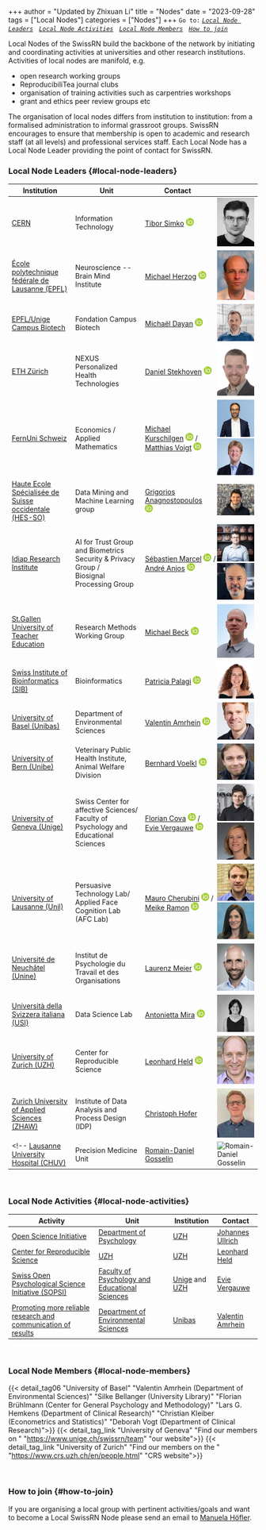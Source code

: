 +++
author = "Updated by Zhixuan Li"
title = "Nodes"
date = "2023-09-28"
tags = ["Local Nodes"]
categories = ["Nodes"]
+++
`Go to:` [*`Local Node Leaders`*](#local-node-leaders)    &nbsp; [*`Local Node Activities`*](#local-node-activities)    &nbsp; [*`Local Node Members`*](#local-node-members)    &nbsp; [*`How to join`*](#how-to-join)

Local Nodes of the SwissRN build the backbone of the network by initiating and coordinating activities at universities and other research institutions. Activities of local nodes are manifold, e.g.

* open research working groups
* ReproducibiliTea journal clubs
* organisation of training activities such as carpentries workshops
* grant and ethics peer review groups etc

The organisation of local nodes differs from institution to institution: from a formalised administration to informal grassroot groups. SwissRN encourages to ensure that membership is open to academic and research staff (at all levels) and professional services staff. Each Local Node has a Local Node Leader providing the point of contact for SwissRN.

### Local Node Leaders {#local-node-leaders}
Institution |  Unit |   Contact   |  |
--------------|---|-------------|---|
[CERN](https://home.cern/) | Information Technology | [Tibor Simko](https://orcid.org/0000-0001-7202-5803) <a href="https://orcid.org/0000-0001-7202-5803"><img alt="ORCID" src="./../img/ORCIDiD_icon16x16.png" style="height:16px; width:16px" /></a> | ![Tibor Simko](./../img/pic_TiborSimko.jpeg)  |
[&Eacute;cole polytechnique f&eacute;d&eacute;rale de Lausanne (EPFL)](https://www.epfl.ch/en/) | Neuroscience -- Brain Mind Institute | [Michael Herzog](https://www.epfl.ch/labs/lpsy/team/herzog/) <a href="https://orcid.org/0000-0001-5433-1030"><img alt="ORCID" src="./../img/ORCIDiD_icon16x16.png" style="height:16px; width:16px" /></a>| ![Michael Herzog](./../img/pic_MichaelHerzog.jpg)  |
[EPFL/Unige Campus Biotech](https://www.campusbiotech.ch/) | Fondation Campus Biotech | [Micha&euml;l Dayan](https://www.campusbiotech.ch/en/people/michael-dayan) <a href="https://orcid.org/0000-0002-2666-0969"><img alt="ORCID" src="./../img/ORCIDiD_icon16x16.png" style="height:16px; width:16px" /></a> | ![Michael Dayan](./../img/pic_MichaelDayan.jpg) |
[ETH Z&uuml;rich](https://www.ethz.ch) | NEXUS Personalized Health Technologies | <nobr>[Daniel Stekhoven](https://www.nexus.ethz.ch/about/people1/person-detail.html?persid=143058) <a href="https://orcid.org/0000-0003-3163-3161"><img alt="ORCID" src="./../img/ORCIDiD_icon16x16.png" style="height:16px; width:16px" /></a> | ![Daniel Stekhoven](./../img/pic_DanielStekhoven.jpeg)  |
[FernUni Schweiz](https://fernuni.ch)| Economics / Applied Mathematics | [Michael Kurschilgen](https://fernuni.ch/profil/michael-kurschilgen)  <a href="https://orcid.org/0000-0001-6109-4969"><img alt="ORCID" src="./../img/ORCIDiD_icon16x16.png" style="height:16px; width:16px" /></a> / <br> [Matthias Voigt](https://fernuni.ch/matthias-voigt/) <a href="https://orcid.org/0000-0001-8491-1861"><img alt="ORCID" src="./../img/ORCIDiD_icon16x16.png" style="height:16px; width:16px" /></a> | ![Michael Kurschilgen](./../img/pic_MichaelKurschilgen.jpg) ![Matthias Voigt](./../img/pic_MatthiasVoigt.png)  |
[Haute Ecole Spécialisée de Suisse occidentale (HES-SO)](https://www.hes-so.ch/de/startseite) |Data Mining and Machine Learning group  | [Grigorios Anagnostopoulos](http://dmml.ch/grigorios-anagnostopoulos/) <a href="https://orcid.org/0000-0002-8643-7427"><img alt="ORCID" src="./../img/ORCIDiD_icon16x16.png" style="height:16px; width:16px" /></a> | ![Grigorios Anagnostopoulos](./../img/pic_GrigoriosAnagnostopoulos.jpeg)  |
[Idiap Research Institute](https://www.idiap.ch/en/about)| AI for Trust Group and Biometrics Security & Privacy Group /<br> Biosignal Processing Group | <nobr>[Sébastien Marcel](https://www.idiap.ch/en/people/directory/128) <a href="https://orcid.org/0000-0002-2497-9140"><img alt="ORCID" src="./../img/ORCIDiD_icon16x16.png" style="height:16px; width:16px" /></a> /<br> [André Anjos](https://anjos.ai) <a href="https://orcid.org/0000-0001-7248-4014"><img alt="ORCID" src="./../img/ORCIDiD_icon16x16.png" style="height:16px; width:16px" /></a> | ![Sébastien Marcel](./../img/pic_sebastien-marcel-148x148.jpg) ![André Anjos](./../img/pic_andre-anjos-148x148.jpg)  |
[St.Gallen University of Teacher Education](https://www.phsg.ch/en)|Research Methods Working Group| [Michael Beck](https://www.phsg.ch/de/team/prof-dr-michael-beck) <a href="https://orcid.org/0000-0001-7548-8029"><img alt="ORCID" src="./../img/ORCIDiD_icon16x16.png" style="height:16px; width:16px" /></a> | ![Michael Beck](./../img/pic_MichaelBeck.jpg) |
[Swiss Institute of Bioinformatics (SIB)](https://www.sib.swiss/) |Bioinformatics |[Patricia Palagi](https://www.sib.swiss/directory?cn=patricia%20palagi) <a href="https://orcid.org/0000-0001-9062-6303"><img alt="ORCID" src="./../img/ORCIDiD_icon16x16.png" style="height:16px; width:16px" /></a> | ![Patricia Palagi](./../img/pic_PatriciaPalagi.jpg)  |
[University of Basel (Unibas)](https://www.unibas.ch/en.html)| Department of Environmental Sciences| <nobr>[Valentin Amrhein](https://camargue.unibas.ch/en/team/valentin-amrhein/) <a href="https://orcid.org/0000-0001-5173-4571"><img alt="ORCID" src="./../img/ORCIDiD_icon16x16.png" style="height:16px; width:16px" /></a> | ![Valentin Amrhein](./../img/pic_ValentinAmrhein.jpeg)  |
[University of Bern (Unibe)](https://www.unibe.ch/index_eng.html)| Veterinary Public Health Institute, Animal Welfare Division | <nobr>[Bernhard Voelkl](https://www.tierschutz.vetsuisse.unibe.ch/about_us/personnel/dr_voelkl_bernhard/index_eng.html#pane740819) <a href="https://orcid.org/0000-0001-5454-2508"><img alt="ORCID" src="./../img/ORCIDiD_icon16x16.png" style="height:16px; width:16px" /></a> | ![Bernhard Voelkl](./../img/pic_BernhardVoelkl.jpg) |
[University of Geneva (Unige)](https://www.unige.ch)| Swiss Center for affective Sciences/ Faculty of Psychology and Educational Sciences | [Florian Cova](https://www.unige.ch/cisa/members/cova-florian/) <a href="https://orcid.org/0000-0001-9360-8290"><img alt="ORCID" src="./../img/ORCIDiD_icon16x16.png" style="height:16px; width:16px" /></a> / <br>[Evie Vergauwe](https://neurocenter-unige.ch/research-groups/evie-vergauwe/) <a href="https://orcid.org/0000-0002-7339-2370"><img alt="ORCID" src="./../img/ORCIDiD_icon16x16.png" style="height:16px; width:16px" /></a> | ![Florian Cova](./../img/pic_CovaFlorian.png) ![Evie Vergauwe](./../img/pic_EvieVergauwe.jpg)  |
[University of Lausanne (Unil)](https://www.unil.ch/index.html)| Persuasive Technology Lab/ <br> Applied Face Cognition Lab (AFC Lab) | <nobr>[Mauro Cherubini](https://www.maurocherubini.it) <a href="https://orcid.org/0000-0002-1860-6110"><img alt="ORCID" src="./../img/ORCIDiD_icon16x16.png" style="height:16px; width:16px" /></a> / <br> [Meike Ramon](https://afclab.org/) <a href="https://orcid.org/0000-0001-5753-5493"><img alt="ORCID" src="./../img/ORCIDiD_icon16x16.png" style="height:16px; width:16px" /></a> | ![Mauro Cherubini](./../img/pic_MauroCherubini.png) ![Meike Ramon](./../img/pic_MeikeRamon.jpg)  |
[Universit&eacute; de Neuch&acirc;tel (Unine)](https://www.unine.ch/unine/home.html)| Institut de Psychologie du Travail et des Organisations | [Laurenz Meier](https://www.unine.ch/ipto/home/collaborateurstrices/laurenzmeier.html) <a href="https://orcid.org/0000-0002-5675-1562"><img alt="ORCID" src="./../img/ORCIDiD_icon16x16.png" style="height:16px; width:16px" /></a> |![Laurenz Meier](./../img/pic_LaurenzMeier.png)  |
[Università della Svizzera italiana (USI)](https://www.usi.ch/)| Data Science Lab | [Antonietta Mira](https://usi.to/exz) <a href="https://orcid.org/0000-0002-5609-7935"><img alt="ORCID" src="./../img/ORCIDiD_icon16x16.png" style="height:16px; width:16px" /></a> |![Antonietta Mira](./../img/pic_AntoniettaMira.jpeg)  |
[University of Zurich (UZH)](https://www.uzh.ch/en.html)| Center for Reproducible Science| [Leonhard Held](https://www.ebpi.uzh.ch/en/aboutus/departments/biostatistics/teambiostats/held.html) <a href="https://orcid.org/0000-0002-8686-5325"><img alt="ORCID" src="./../img/ORCIDiD_icon16x16.png" style="height:16px; width:16px" /></a> |![Leonhard Held](./../img/pic_LeonhardHeld.jpg)  |
[Zurich University of Applied Sciences (ZHAW)](https://zhaw.ch)| Institute of Data Analysis and Process Design (IDP) | [Christoph Hofer](https://www.zhaw.ch/en/about-us/person/hofc/) | ![Christoph Hofer](./../img/pic_ChristophHofer.jpeg)  |
<!-- [Lausanne University Hospital (CHUV)](https://www.chuv.ch/fr/chuv-home) | Precision Medicine Unit  | [Romain-Daniel Gosselin](https://www.chuv.ch/fr/medecine-precision/accueil/en-bref/notre-equipe/romain-daniel-gosselin) | ![Romain-Daniel Gosselin](./../img/pic_RomainDanielGosselin.jpg)  | -->

&nbsp;  

### Local Node Activities {#local-node-activities}
Activity |  Unit |   Institution   | Contact  |
--------------|---|-------------|---|
[Open Science Initiative](https://www.psychologie.uzh.ch/de/dienstleistungen/open-science.html) | [Department of Psychology](https://www.psychology.uzh.ch/en.html) | [UZH](https://www.uzh.ch/en.html)| [Johannes Ullrich](https://www.psychologie.uzh.ch/de/bereiche/sob/sozpsy/Team1/jullrich.html) |
[Center for Reproducible Science](https://www.crs.uzh.ch/en.html) |  [UZH](https://www.uzh.ch/en.html)| [UZH](https://www.uzh.ch/en.html)| [Leonhard Held](https://www.ebpi.uzh.ch/en/aboutus/departments/biostatistics/teambiostats/held.html) |
[Swiss Open Psychological Science Initiative (SOPSI)](https://uzh-unige.ch/2021/09/06/on-the-path-to-transparent-and-reproducible-science-swiss-open-psychological-science-initiative-sopsi/) | [Faculty of Psychology and Educational Sciences](https://www.unige.ch/fapse/en/) | [Unige](https://www.unige.ch/en/university/presentation/) and [UZH](https://www.uzh.ch/en.html)|[Evie Vergauwe](https://neurocenter-unige.ch/research-groups/evie-vergauwe/)  |
[Promoting more reliable research and communication of results](https://camargue.unibas.ch/en/reproducibility/) | [Department of Environmental Sciences](https://duw.unibas.ch/en/) | [Unibas](https://www.unibas.ch/en.html)|[Valentin Amrhein](https://camargue.unibas.ch/en/team/valentin-amrhein/)  |

&nbsp;

### Local Node Members {#local-node-members}
{{< detail_tag06 "University of Basel" "Valentin Amrhein (Department of Environmental Sciences)" "Silke Bellanger (University Library)" "Florian Brühlmann (Center for General Psychology and Methodology)" "Lars G. Hemkens (Department of Clinical Research)" "Christian Kleiber (Econometrics and Statistics)" "Deborah Vogt (Department of Clinical Research)">}}
{{< detail_tag_link "University of Geneva" "Find our members on " "https://www.unige.ch/swissrn/team" "our website">}}
{{< detail_tag_link "University of Zurich" "Find our members on the " "https://www.crs.uzh.ch/en/people.html" "CRS website">}}

&nbsp;

### How to join {#how-to-join}
If you are organising a local group with pertinent activities/goals and want to become a Local SwissRN Node please send an email to [Manuela H&ouml;fler](mailto:info@swissrn.org).
